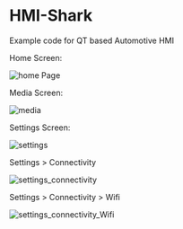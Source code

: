 # HMI-Shark
Example code for QT based Automotive HMI

Home Screen:

![home Page](https://user-images.githubusercontent.com/9293623/171481924-ac9e0c11-533d-4b40-b33f-eea4eed02af9.png)

Media Screen:

![media](https://user-images.githubusercontent.com/9293623/171482027-fa3c8f0d-42da-48dc-a8f7-b7cd5a568826.png)

Settings Screen:

![settings](https://user-images.githubusercontent.com/9293623/171482151-1883dd10-7be7-4b1c-9181-a972f5553413.PNG)

Settings > Connectivity

![settings_connectivity](https://user-images.githubusercontent.com/9293623/171482201-e5dbc640-cf7c-40b2-ae20-b8ffbc2686fd.png)

Settings > Connectivity > Wifi

![settings_connectivity_Wifi](https://user-images.githubusercontent.com/9293623/171482295-9f1da7d9-d577-49c3-8d85-3b9c048cc4ae.png)
